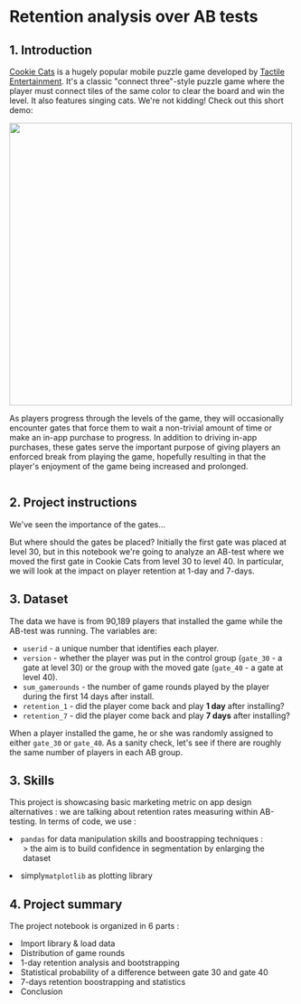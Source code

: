 # Retention analysis over AB tests

## 1. Introduction
<p><a href="https://www.facebook.com/cookiecatsgame">Cookie Cats</a> is a hugely popular mobile puzzle game developed by <a href="http://tactile.dk">Tactile Entertainment</a>. It's a classic "connect three"-style puzzle game where the player must connect tiles of the same color to clear the board and win the level. It also features singing cats. We're not kidding! Check out this short demo:</p>
<p><a href="https://youtu.be/GaP5f0jVTWE"><img src="https://github.com/xaviermmi/academic-projects/assets/122324304/c92981f8-109f-45fa-9058-ba169f5737a9" style="width: 500px"></a></p>
<p>As players progress through the levels of the game, they will occasionally encounter gates that force them to wait a non-trivial amount of time or make an in-app purchase to progress. In addition to driving in-app purchases, these gates serve the important purpose of giving players an enforced break from playing the game, hopefully resulting in that the player's enjoyment of the game being increased and prolonged.</p>
<p><img src="https://github.com/xaviermmi/academic-projects/assets/122324304/a24f54a7-93a8-4ceb-a7ec-9ad20d34e931" alt></p>

## 2. Project instructions
We've seen the importance of the gates...
<p>But where should the gates be placed? 
Initially the first gate was placed at level 30, but in this notebook we're going to analyze an AB-test where we moved the first gate in Cookie Cats from level 30 to level 40. In particular, we will look at the impact on player retention at 1-day and 7-days.

## 3. Dataset
<p>The data we have is from 90,189 players that installed the game while the AB-test was running. The variables are:</p>
<ul>
<li><code>userid</code> - a unique number that identifies each player.</li>
<li><code>version</code> - whether the player was put in the control group (<code>gate_30</code> - a gate at level 30) or the group with the moved gate (<code>gate_40</code> - a gate at level 40).</li>
<li><code>sum_gamerounds</code> - the number of game rounds played by the player during the first 14 days after install.</li>
<li><code>retention_1</code> - did the player come back and play <strong>1 day</strong> after installing?</li>
<li><code>retention_7</code> - did the player come back and play <strong>7 days</strong> after installing?</li>
</ul>
<p>When a player installed the game, he or she was randomly assigned to either <code>gate_30</code> or <code>gate_40</code>. As a sanity check, let's see if there are roughly the same number of players in each AB group. </p>

## 3. Skills
This project is showcasing basic marketing metric on app design alternatives : we are talking about retention rates measuring within AB-testing.
In terms of code, we use :
<li><code>pandas</code> for data manipulation skills and boostrapping techniques :
    <ul>> the aim is to build confidence in segmentation by enlarging the dataset</ul>
<li>simply<code>matplotlib</code> as plotting library
</li>

## 4. Project summary
The project notebook is organized in 6 parts :
<li>Import library & load data
<li>Distribution of game rounds
<li>1-day retention analysis and bootstrapping
<li>Statistical probability of a difference between gate 30 and gate 40
<li>7-days retention boostrapping and statistics
<li>Conclusion
</li>
